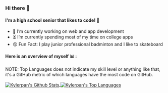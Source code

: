 ### Hi there 👋

#### I'm a high school senior that likes to code! 🙂
- 🔭  I’m currently working on web and app development
- ⏳  I’m currently spending most of my time on college apps 
- 😮  Fun Fact: I play junior professional badminton and I like to skateboard

#### Here is an overview of myself 📊 : 
NOTE: Top Languages does not indicate my skill level or anything like that, it's a GitHub metric of which languages have the most code on GitHub.

<a href="#">
  <img align="center" alt="Kylerpan's Github Stats" src="https://github-readme-stats-beige-pi.vercel.app/api?username=kylerpan&show_icons=true&hide_border=true&count_private=true"/>
</a>
<a href="#">
  <img align="center" alt="Kylerpan's Top Languages" src="https://github-readme-stats-beige-pi.vercel.app/api/top-langs/?username=kylerpan&layout=compact"/>
</a>
